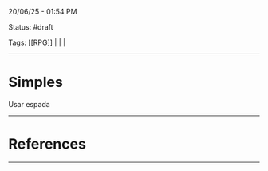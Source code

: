 20/06/25 - 01:54 PM

Status: #draft 

Tags: [[RPG]] |  |  | 

----
# Simples

Usar espada


----
# References


---
